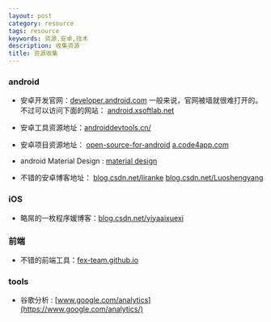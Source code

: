 ```yaml
---
layout: post
category: resource
tags: resource
keywords: 资源,安卓,技术
description: 收集资源
title: 资源收集
---
```


### <b>android</b>

* 安卓开发官网：[developer.android.com](http://developer.android.com/index.html)
	一般来说，官网被墙就很难打开的。不过可以访问下面的网站：
	[android.xsoftlab.net](http://android.xsoftlab.net/)

* 安卓工具资源地址：[androiddevtools.cn/](http://androiddevtools.cn/)

* 安卓项目资源地址：
[open-source-for-android](https://github.com/Trinea/android-open-project)
[a.code4app.com](http://a.code4app.com)

* android Material Design : [material design](http://wiki.jikexueyuan.com/project/material-design)

* 不错的安卓博客地址：
[blog.csdn.net/liranke](http://blog.csdn.net/liranke/article/category/605374)
[blog.csdn.net/Luoshengyang](http://blog.csdn.net/Luoshengyang)

### <b>iOS</b>
* 略屌的一枚程序媛博客：[blog.csdn.net/yiyaaixuexi](http://blog.csdn.net/yiyaaixuexi)

### <b>前端</b>
* 不错的前端工具：[fex-team.github.io](https://fex-team.github.io/fis-site/docs/beginning/getting-started.html)

### <b>tools</b>

* 谷歌分析 : [www.google.com/analytics](https://www.google.com/analytics/)
